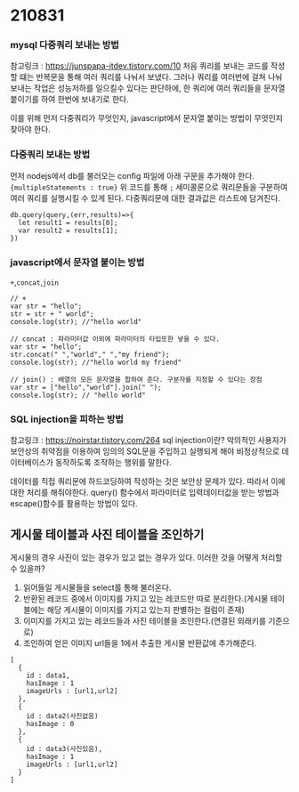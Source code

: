 # 210831
### mysql 다중쿼리 보내는 방법
참고링크 : https://junspapa-itdev.tistory.com/10
처음 쿼리를 보내는 코드를 작성할 떄는 반복문을 통해 여러 쿼리를 나눠서 보냈다.
그러나 쿼리를 여러번에 걸쳐 나눠 보내는 작업은 성능저하를 일으킬수 있다는 판단하에,
한 쿼리에 여러 쿼리들을 문자열 붙이기를 하여 한번에 보내기로 한다.

이를 위해 먼저 다중쿼리가 무엇인지, javascript에서 문자열 붙이는 방법이 무엇인지 찾아야 한다.

### 다중쿼리 보내는 방법
먼저 nodejs에서 db를 불러오는 config 파일에 아래 구문을 추가해야 한다.
`{multipleStatements : true}`
위 코드를 통해 `;` 세미콜론으로 쿼리문들을 구분하여 여러 쿼리를 실행시킬 수 있게 된다.
다중쿼리문에 대한 결과값은 리스트에 담겨진다.
```
db.query(query,(err,results)=>{
  let result1 = results[0];
  var result2 = results[1];
})
```

### javascript에서 문자열 붙이는 방법
`+`,`concat`,`join`
```
// + 
var str = "hello";
str = str + " world";
console.log(str); //"hello world"
```
```
// concat : 파라미터값 이외에 파라미터의 타입또한 넣을 수 있다.
var str = "hello";
str.concat(" ","world"," ","my friend");
console.log(str); //"hello world my friend"
```
```
// join() : 배열의 모든 문자열을 합하여 준다. 구분자를 지정할 수 있다는 장점
var str = ["hello","world"].join(" ");
console.log(str); // "hello world"
```

### SQL injection을 피하는 방법
참고링크 : https://noirstar.tistory.com/264
sql injection이란? 악의적인 사용자가 보안상의 취약점을 이용하여 임의의 SQL문을 주입하고
실행되게 해야 비정상적으로 데이터베이스가 동작하도록 조작하는 행위를 말한다.

데이터를 직접 쿼리문에 하드코딩하여 작성하는 것은 보안상 문제가 있다. 따라서 이에 대한 처리를 해줘야한다.
query() 함수에서 파라미터로 입력데이터값을 받는 방법과 escape()함수를 활용하는 방법이 있다.


## 게시물 테이블과 사진 테이블을 조인하기
게시물의 경우 사진이 있는 경우가 있고 없는 경우가 있다. 이러한 것을 어떻게 처리할 수 있을까?
1. 읽어들일 게시물들을 select를 통해 불러온다.
2. 반환된 레코드 중에서 이미지를 가지고 있는 레코드만 따로 분리한다.(게시물 테이블에는 해당 게시물이 이미지를 가지고 있는지 판별하는 컬럼이 존재)
3. 이미지를 가지고 있는 레코드들과 사진 테이블을 조인한다.(연결된 외래키를 기준으로)
4. 조인하여 얻은 이미지 url들을 1에서 추출한 게시물 반환값에 추가해준다.
```
[
  {
    id : data1,
    hasImage : 1
    imageUrls : [url1,url2]
  },
  {
    id : data2(사진없음)
    hasImage : 0
  },
  {
    id : data3(사진있음),
    hasImage : 1
    imageUrls : [url1,url2]  
  }
]
```

